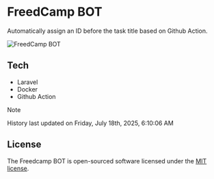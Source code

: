 # FreedCamp BOT

Automatically assign an ID before the task title based on Github Action.

![FreedCamp BOT](https://repository-images.githubusercontent.com/737932867/7d34798b-2680-471c-b089-a78a718d3d6a)

## Tech

- Laravel
- Docker
- Github Action

> [!NOTE]  
> History last updated on Friday, July 18th, 2025, 6:10:06 AM

## License

The Freedcamp BOT is open-sourced software licensed under the [MIT license](https://opensource.org/licenses/MIT).
